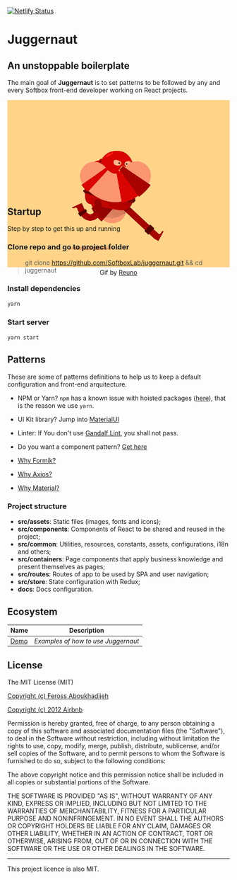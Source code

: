 [![Netlify Status](https://api.netlify.com/api/v1/badges/7cdc05a8-9023-4af3-8f04-4b8b63ec51f3/deploy-status)](https://app.netlify.com/sites/juggernaut/deploys)

# Juggernaut

## An unstoppable boilerplate

The main goal of **Juggernaut** is to set patterns to be followed by any and every Softbox front-end developer working on React projects.

<p align="center" style="margin: 0 auto 40px; height: 200px">
	<img src="src/assets/images/juggernaut.gif" />
  <br />
  Gif by <a href="https://dribbble.com/Reuno" target="_blank">Reuno</a>
</p>

## Startup

Step by step to get this up and running

### Clone repo and go to project folder

> git clone https://github.com/SoftboxLab/juggernaut.git && cd juggernaut

### Install dependencies

```bash
yarn
```

### Start server

```bash
yarn start
```

## Patterns

These are some of patterns definitions to help us to keep a default configuration and front-end arquitecture.

- NPM or Yarn? `npm` has a known issue with hoisted packages ([here](https://npm.community/t/packages-with-peerdependencies-are-incorrectly-hoisted/4794)), that is the reason we use `yarn`.
- UI Kit library? Jump into [MaterialUI](https://material-ui.com)
- Linter: If You don't use [Gandalf Lint](https://github.com/SoftboxLab/gandalf-lint), you shall not pass.
- Do you want a component pattern? [Get here](src/containers/Home/index.jsx)

- [Why Formik?](https://jaredpalmer.com/formik/docs/overview#motivation)

- [Why Axios?](https://github.com/axios/axios#features)

- [Why Material?](https://material-ui.com/blog/material-ui-v4-is-out)

### Project structure

- **src/assets**: Static files (images, fonts and icons);
- **src/components**: Components of React to be shared and reused in the project;
- **src/common**: Utilities, resources, constants, assets, configurations, i18n and others;
- **src/containers**: Page components that apply business knowledge and present themselves as pages;
- **src/routes**: Routes of app to be used by SPA and user navigation;
- **src/store**: State configuration with Redux;
- **docs**: Docs configuration.

## Ecosystem

Name | Description
--- | ---
[Demo](https://juggernaut-demo.web.app/) | *Examples of how to use Juggernaut*

## License

The MIT License (MIT)

[Copyright (c) Feross Aboukhadijeh](https://github.com/standard/eslint-config-standard)

[Copyright (c) 2012 Airbnb](https://github.com/airbnb/javascript)

Permission is hereby granted, free of charge, to any person obtaining a copy of
this software and associated documentation files (the "Software"), to deal in
the Software without restriction, including without limitation the rights to
use, copy, modify, merge, publish, distribute, sublicense, and/or sell copies of
the Software, and to permit persons to whom the Software is furnished to do so,
subject to the following conditions:

The above copyright notice and this permission notice shall be included in all
copies or substantial portions of the Software.

THE SOFTWARE IS PROVIDED "AS IS", WITHOUT WARRANTY OF ANY KIND, EXPRESS OR
IMPLIED, INCLUDING BUT NOT LIMITED TO THE WARRANTIES OF MERCHANTABILITY, FITNESS
FOR A PARTICULAR PURPOSE AND NONINFRINGEMENT. IN NO EVENT SHALL THE AUTHORS OR
COPYRIGHT HOLDERS BE LIABLE FOR ANY CLAIM, DAMAGES OR OTHER LIABILITY, WHETHER
IN AN ACTION OF CONTRACT, TORT OR OTHERWISE, ARISING FROM, OUT OF OR IN
CONNECTION WITH THE SOFTWARE OR THE USE OR OTHER DEALINGS IN THE SOFTWARE.

---

This project licence is also MIT.
